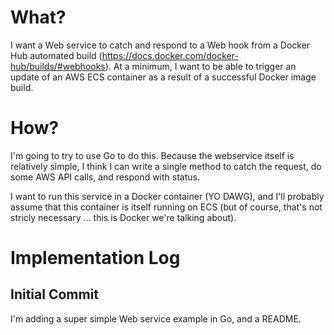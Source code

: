# What?

I want a Web service to catch and respond to a Web hook from a Docker Hub automated build
(https://docs.docker.com/docker-hub/builds/#webhooks). At a minimum, I want to be able to
trigger an update of an AWS ECS container as a result of a successful Docker image build.

# How?

I'm going to try to use Go to do this. Because the webservice itself is relatively simple,
I think I can write a single method to catch the request, do some AWS API calls, and respond
with status.

I want to run this service in a Docker container (YO DAWG), and I'll probably assume that this
container is itself running on ECS (but of course, that's not stricly necessary ... this is
Docker we're talking about).

# Implementation Log

## Initial Commit

I'm adding a super simple Web service example in Go, and a README.
